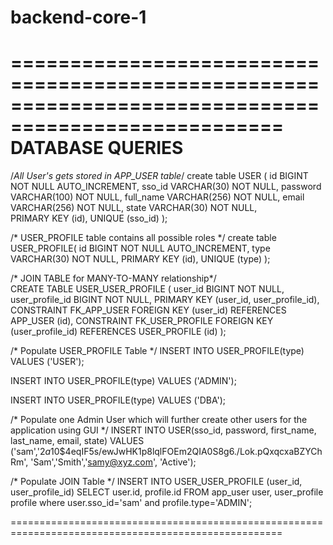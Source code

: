 # backend-core-1

=====================================================================================================
					DATABASE QUERIES
=====================================================================================================

/*All User's gets stored in APP_USER table*/
create table USER (
   id BIGINT NOT NULL AUTO_INCREMENT,
   sso_id VARCHAR(30) NOT NULL,
   password VARCHAR(100) NOT NULL,
   full_name VARCHAR(256) NOT NULL,
   email VARCHAR(256) NOT NULL,
   state VARCHAR(30) NOT NULL,  
   PRIMARY KEY (id),
   UNIQUE (sso_id)
);
  
/* USER_PROFILE table contains all possible roles */ 
create table USER_PROFILE(
   id BIGINT NOT NULL AUTO_INCREMENT,
   type VARCHAR(30) NOT NULL,
   PRIMARY KEY (id),
   UNIQUE (type)
);
  
/* JOIN TABLE for MANY-TO-MANY relationship*/  
CREATE TABLE USER_USER_PROFILE (
    user_id BIGINT NOT NULL,
    user_profile_id BIGINT NOT NULL,
    PRIMARY KEY (user_id, user_profile_id),
    CONSTRAINT FK_APP_USER FOREIGN KEY (user_id) REFERENCES APP_USER (id),
    CONSTRAINT FK_USER_PROFILE FOREIGN KEY (user_profile_id) REFERENCES USER_PROFILE (id)
);
 
/* Populate USER_PROFILE Table */
INSERT INTO USER_PROFILE(type)
VALUES ('USER');
 
INSERT INTO USER_PROFILE(type)
VALUES ('ADMIN');
 
INSERT INTO USER_PROFILE(type)
VALUES ('DBA');
 
 
/* Populate one Admin User which will further create other users for the application using GUI */
INSERT INTO USER(sso_id, password, first_name, last_name, email, state)
VALUES ('sam','$2a$10$4eqIF5s/ewJwHK1p8lqlFOEm2QIA0S8g6./Lok.pQxqcxaBZYChRm', 'Sam','Smith','samy@xyz.com', 'Active');
 
 
/* Populate JOIN Table */
INSERT INTO USER_USER_PROFILE (user_id, user_profile_id)
  SELECT user.id, profile.id FROM app_user user, user_profile profile
  where user.sso_id='sam' and profile.type='ADMIN';

=====================================================================================================

